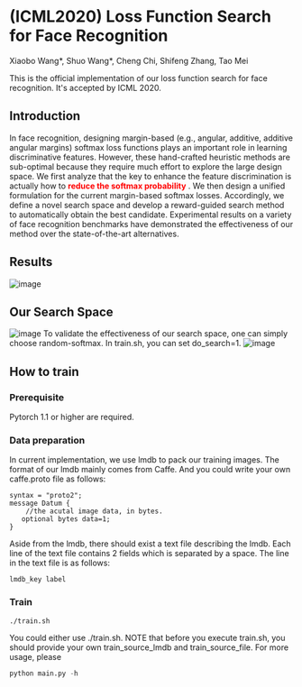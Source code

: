 # (ICML2020) Loss Function Search for Face Recognition
Xiaobo Wang*, Shuo Wang*, Cheng Chi, Shifeng Zhang, Tao Mei

This is the official implementation of our loss function search for face recognition.
It's accepted by ICML 2020.

## Introduction
In face recognition, designing margin-based (e.g., angular, additive, additive angular margins) softmax loss functions plays an important role in learning discriminative features.
However, these hand-crafted heuristic methods are sub-optimal because they require much effort to explore the large design space.
We first analyze that the key to enhance the feature discrimination is actually how to <font color=#FF0000>**reduce the softmax probability** </font>. We then design a unified formulation for the current margin-based softmax losses. Accordingly, we define a novel search space and develop a reward-guided search method to automatically obtain the best candidate.
Experimental results on a variety of face recognition benchmarks have demonstrated the effectiveness of our method over the state-of-the-art alternatives.
## Results
![image](https://github.com/tiandunx/loss_function_search/blob/master/resource/result.png)
## Our Search Space
![image](https://github.com/tiandunx/loss_function_search/blob/master/resource/search_space.png)
To validate the effectiveness of our search space, one can simply choose random-softmax. In train.sh, you can set do_search=1.
![image](https://github.com/tiandunx/loss_function_search/blob/master/resource/random_softmax.png)
## How to train
### Prerequisite
Pytorch 1.1 or higher are required.
### Data preparation
In current implementation, we use lmdb to pack our training images. The format of our lmdb mainly comes from Caffe. And
you could write your own caffe.proto file as follows:
```buildoutcfg
syntax = "proto2";
message Datum {
    //the acutal image data, in bytes.
   optional bytes data=1;
}
```
Aside from the lmdb, there should exist a text file describing the lmdb. Each line of the text file
contains 2 fields which is separated by a space. The line in the text file is as follows:
```buildoutcfg
lmdb_key label
```
### Train
```shell
./train.sh
```
You could either use ./train.sh. NOTE that before you execute train.sh, you should provide your own train_source_lmdb 
and train_source_file. For more usage, please 
```python
python main.py -h
```


